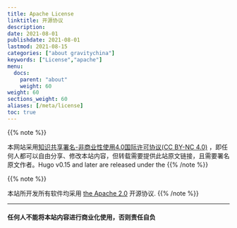 ```yaml
---
title: Apache License
linktitle: 开源协议
description:
date: 2021-08-01
publishdate: 2021-08-01
lastmod: 2021-08-15
categories: ["about gravitychina"]
keywords: ["License","apache"]
menu:
  docs:
    parent: "about"
    weight: 60
weight: 60
sections_weight: 60
aliases: [/meta/license]
toc: true
---
```




{{% note %}}

本网站采用[知识共享署名-非商业性使用4.0国际许可协议(CC BY-NC 4.0)](https://creativecommons.org/licenses/by-nc/4.0/deed.zh) ，即任何人都可以自由分享、修改本站内容，但转载需要提供此站原文链接，且需要署名原文作者。Hugo v0.15 and later are released under the 
{{% /note %}}

{{% note %}}

本站所开发所有软件均采用  [the Apache 2.0](https://www.apache.org/licenses/LICENSE-2.0.html) 开源协议.
{{% /note %}}

------

#### **任何人不能将本站内容进行商业化使用，否则责任自负**

